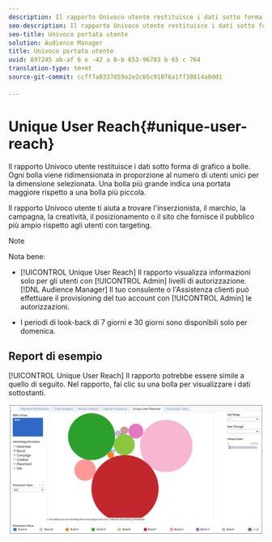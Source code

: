 ```yaml
---
description: Il rapporto Univoco utente restituisce i dati sotto forma di grafico a bolle. Ogni bolla viene ridimensionata in proporzione al numero di utenti unici per la dimensione selezionata. Una bolla più grande indica una portata maggiore rispetto a una bolla più piccola. Il rapporto Univoco utente ti aiuta a trovare l'inserzionista, il marchio, la campagna, la creatività, il posizionamento o il sito che fornisce il pubblico più ampio rispetto agli utenti con targeting.
seo-description: Il rapporto Univoco utente restituisce i dati sotto forma di grafico a bolle. Ogni bolla viene ridimensionata in proporzione al numero di utenti unici per la dimensione selezionata. Una bolla più grande indica una portata maggiore rispetto a una bolla più piccola. Il rapporto Univoco utente ti aiuta a trovare l'inserzionista, il marchio, la campagna, la creatività, il posizionamento o il sito che fornisce il pubblico più ampio rispetto agli utenti con targeting.
seo-title: Univoco portata utente
solution: Audience Manager
title: Univoco portata utente
uuid: 897245 ab-af 6 e -42 a 0-b 653-96703 b 65 c 764
translation-type: tm+mt
source-git-commit: ccff7a0337d59a2e2c65c91076a1ff38814a0dd1

---
```



# Unique User Reach{#unique-user-reach}

Il rapporto Univoco utente restituisce i dati sotto forma di grafico a bolle. Ogni bolla viene ridimensionata in proporzione al numero di utenti unici per la dimensione selezionata. Una bolla più grande indica una portata maggiore rispetto a una bolla più piccola.

Il rapporto Univoco utente ti aiuta a trovare l'inserzionista, il marchio, la campagna, la creatività, il posizionamento o il sito che fornisce il pubblico più ampio rispetto agli utenti con targeting.

>[!NOTE]
>
>Nota bene:
>
>* [!UICONTROL Unique User Reach] Il rapporto visualizza informazioni solo per gli utenti con [!UICONTROL Admin] livelli di autorizzazione. [!DNL Audience Manager] Il tuo consulente o l'Assistenza clienti può effettuare il provisioning del tuo account con [!UICONTROL Admin] le autorizzazioni.
   >
   >
* I periodi di look-back di 7 giorni e 30 giorni sono disponibili solo per domenica.


## Report di esempio

[!UICONTROL Unique User Reach] Il rapporto potrebbe essere simile a quello di seguito. Nel rapporto, fai clic su una bolla per visualizzare i dati sottostanti.

![](assets/unique-user-reach.png)
